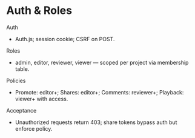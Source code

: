 # Auth & Roles

Auth
- Auth.js; session cookie; CSRF on POST.

Roles
- admin, editor, reviewer, viewer — scoped per project via membership table.

Policies
- Promote: editor+; Shares: editor+; Comments: reviewer+; Playback: viewer+ with access.

Acceptance
- Unauthorized requests return 403; share tokens bypass auth but enforce policy.
